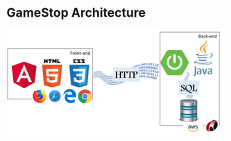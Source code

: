 # GameStop Architecture

![architecture](https://github.com/pjw6193/gamestop/blob/master/architecture.png)
